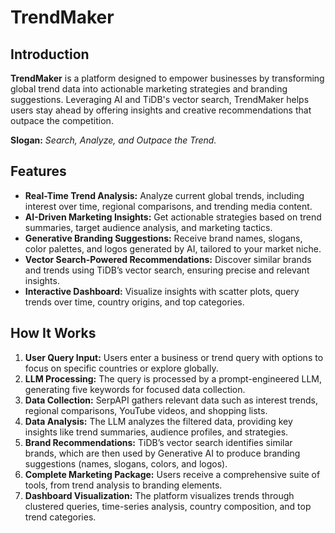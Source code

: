 # TrendMaker

## Introduction
**TrendMaker** is a platform designed to empower businesses by transforming global trend data into actionable marketing strategies and branding suggestions. Leveraging AI and TiDB's vector search, TrendMaker helps users stay ahead by offering insights and creative recommendations that outpace the competition.

**Slogan:** *Search, Analyze, and Outpace the Trend.*

## Features
- **Real-Time Trend Analysis:** Analyze current global trends, including interest over time, regional comparisons, and trending media content.
- **AI-Driven Marketing Insights:** Get actionable strategies based on trend summaries, target audience analysis, and marketing tactics.
- **Generative Branding Suggestions:** Receive brand names, slogans, color palettes, and logos generated by AI, tailored to your market niche.
- **Vector Search-Powered Recommendations:** Discover similar brands and trends using TiDB’s vector search, ensuring precise and relevant insights.
- **Interactive Dashboard:** Visualize insights with scatter plots, query trends over time, country origins, and top categories.

## How It Works

1. **User Query Input:** Users enter a business or trend query with options to focus on specific countries or explore globally.
2. **LLM Processing:** The query is processed by a prompt-engineered LLM, generating five keywords for focused data collection.
3. **Data Collection:** SerpAPI gathers relevant data such as interest trends, regional comparisons, YouTube videos, and shopping lists.
4. **Data Analysis:** The LLM analyzes the filtered data, providing key insights like trend summaries, audience profiles, and strategies.
5. **Brand Recommendations:** TiDB’s vector search identifies similar brands, which are then used by Generative AI to produce branding suggestions (names, slogans, colors, and logos).
6. **Complete Marketing Package:** Users receive a comprehensive suite of tools, from trend analysis to branding elements.
7. **Dashboard Visualization:** The platform visualizes trends through clustered queries, time-series analysis, country composition, and top trend categories.
